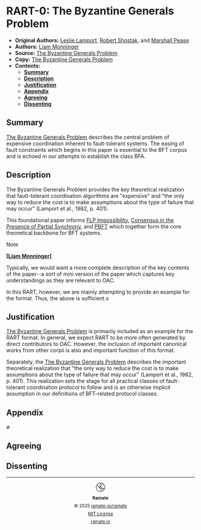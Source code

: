 # RART-0: The Byzantine Generals Problem
- **Original Authors:** [Leslie Lamport](https://en.wikipedia.org/wiki/Leslie_Lamport), [Robert Shostak](https://en.wikipedia.org/wiki/Robert_Shostak), and [Marshall Pease](https://www.csauthors.net/marshall-c-pease/)
- **Authors:** [Liam Monninger](mailto:liam@ramate.io)
- **Source:** [The Byzantine Generals Problem](https://lamport.azurewebsites.net/pubs/byz.pdf)
- **Copy:** [The Byzantine Generals Problem](./the-byzantine-generals-problem.pdf)
- **Contents:**
  - **[Summary](#summary)**
  - **[Description](#description)**
  - **[Justification](#justification)**
  - **[Appendix](#appendix)**
  - **[Agreeing](#agreeing)**
  - **[Dissenting](#dissenting)**

## Summary
[The Byzantine Generals Problem](./the-byzantine-generals-problem.pdf) describes the central problem of expensive coordination inherent to fault-tolerant systems. The easing of fault constraints which begins in this paper is essential to the BFT corpus and is echoed in our attempts to establish the class BFA.

## Description
The Byzantine Generals Problem provides the key theoretical realization that fault-tolerant coordination algorithms are "expensive" and "the only way to
reduce the cost is to make assumptions about the type of failure that may occur" (Lamport et al., 1982, p. 401).

This foundational paper informs [FLP Impossibility](https://groups.csail.mit.edu/tds/papers/Lynch/jacm85.pdf), [Consensus in the Presence of Partial Synchrony](https://groups.csail.mit.edu/tds/papers/Lynch/jacm88.pdf), and [PBFT](http://pmg.csail.mit.edu/papers/osdi99.pdf) which together form the core theoretical backbone for BFT systems.

> [!NOTE]
> **[[Liam Monninger]](mailto:liam@ramate.io)**
>
> Typically, we would want a more complete description of the key contents of the paper--a sort of mini version of the paper which captures key understandings as they are relevant to OAC.
>
> In this RART, however, we are mainly attempting to provide an example for the format. Thus, the above is sufficient.s

## Justification
[The Byzantine Generals Problem](./the-byzantine-generals-problem.pdf) is primarily included as an example for the RART format. In general, we expect RART to be more often generated by direct contributors to OAC. However, the inclusion of important canonical works from other corpii is also and important function of this format.

Separately, the [The Byzantine Generals Problem](./the-byzantine-generals-problem.pdf) describes the important theoretical realization that "the only way to
reduce the cost is to make assumptions about the type of failure that may occur" (Lamport et al., 1982, p. 401). This realization sets the stage for all practical classes of fault-tolerant coordination protocol to follow and is an otherwise implicit assumption in our definitions of BFT-related protocol classes.

## Appendix
$\emptyset$

## Agreeing

## Dissenting

<!--OAC FOOTER: DO NOT REMOVE THIS LINE-->
---

<div align="center">
  <a href="https://github.com/ramate-io/oac">
    <picture>
      <source srcset="/assets/oac-inverted-transparent.png" media="(prefers-color-scheme: dark)">
      <img height="24" src="/assets/oac-transparent.png" alt="OAC"/>
    </picture>
  </a>
  <br/>
  <sub>
    <b>Ramate</b>
    <br/>
    &copy; 2025 <a href="https://github.com/ramate-io/ramate">ramate-io/ramate</a>
    <br/>
    <a href="https://github.com/ramate-io/ramate/blob/main/LICENSE">MIT License</a>
    <br/>
    <a href="https://www.ramate.io">ramate.io</a>
  </sub>
</div>
